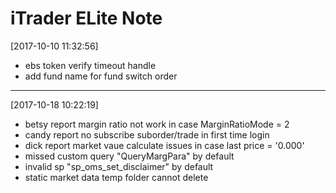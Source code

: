 # iTrader ELite Note

[2017-10-10 11:32:56]
- ebs token verify timeout handle
- add fund name for fund switch order
---------------------------------------------------------

[2017-10-18 10:22:19]
- betsy report margin ratio not work in case MarginRatioMode = 2
- candy report no subscribe suborder/trade in first time login
- dick report market vaue calculate issues in case last price = '0.000'
- missed custom query "QueryMargPara" by default
- invalid sp "sp_oms_set_disclaimer" by default
- static market data temp folder cannot delete